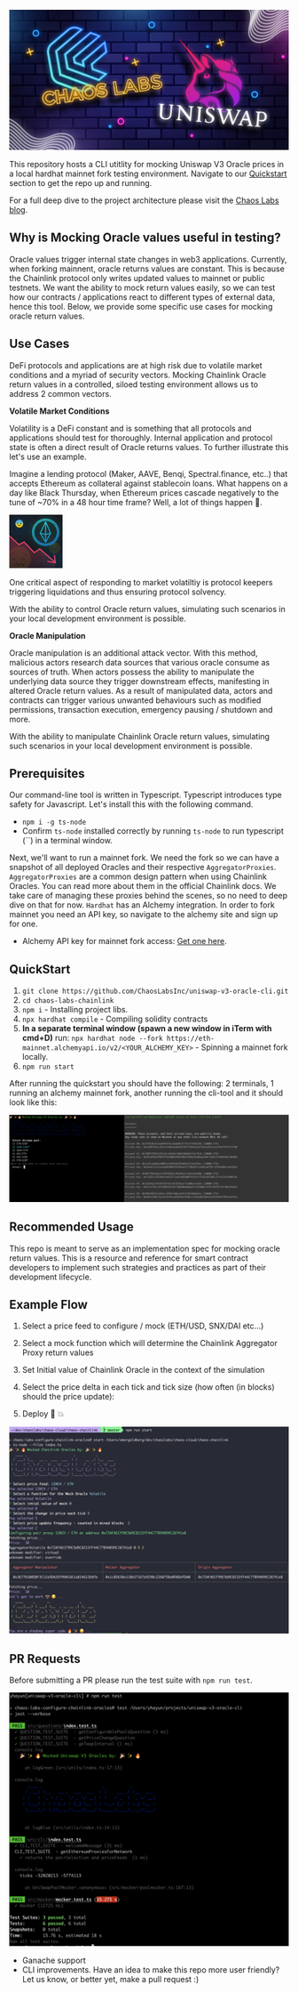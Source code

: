 ![Chaos Labs - Chainlink Collab](https://github.com/ChaosLabsInc/uniswap-v3-oracle-cli/blob/main/img/ChaosLabsUniswap.jpg)

This repository hosts a CLI utitlity for mocking Uniswap V3 Oracle prices in a local hardhat mainnet fork testing environment. Navigate to our [Quickstart](#quickstart) section to get the repo up and running.

For a full deep dive to the project architecture please visit the [Chaos Labs blog](https://chaoslabs.xyz/blog).

## Why is Mocking Oracle values useful in testing?

Oracle values trigger internal state changes in web3 applications. Currently, when forking mainnent, oracle returns values are constant. This is because the Chainlink protocol only writes updated values to mainnet or public testnets. We want the ability to mock return values easily, so we can test how our contracts / applications react to different types of external data, hence this tool. Below, we provide some specific use cases for mocking oracle return values.

## Use Cases

DeFi protocols and applications are at high risk due to volatile market conditions and a myriad of security vectors. Mocking Chainlink Oracle return values in a controlled, siloed testing environment allows us to address 2 common vectors.

**Volatile Market Conditions**

Volatility is a DeFi constant and is something that all protocols and applications should test for thoroughly. Internal application and protocol state is often a direct result of Oracle returns values. To further illustrate this let's use an example.

Imagine a lending protocol (Maker, AAVE, Benqi, Spectral.finance, etc..) that accepts Ethereum as collateral against stablecoin loans. What happens on a day like Black Thursday, when Ethereum prices cascade negatively to the tune of ~70% in a 48 hour time frame? Well, a lot of things happen 🤦.

![Black Thursday Img](https://github.com/ChaosLabsInc/uniswap-v3-oracle-cli/blob/main/img/Cascading-ETH.png)

One critical aspect of responding to market volatiltiy is protocol keepers triggering liquidations and thus ensuring protocol solvency.

With the ability to control Oracle return values, simulating such scenarios in your local development environment is possible.

**Oracle Manipulation**

Oracle manipulation is an additional attack vector. With this method, malicious actors research data sources that various oracle consume as sources of truth. When actors possess the ability to manipulate the underlying data source they trigger downstream effects, manifesting in altered Oracle return values. As a result of manipulated data, actors and contracts can trigger various unwanted behaviours such as modified permissions, transaction execution, emergency pausing / shutdown and more.

With the ability to manipulate Chainlink Oracle return values, simulating such scenarios in your local development environment is possible.

## <a name="quickstart"></a> Prerequisites

Our command-line tool is written in Typescript. Typescript introduces type safety for Javascript. Let's install this with the following command.

- `npm i -g ts-node`
- Confirm `ts-node` installed correctly by running `ts-node` to run typescript (``) in a terminal window.

Next, we'll want to run a mainnet fork. We need the fork so we can have a snapshot of all deployed Oracles and their respective `AggregatorProxies`. `AggregatorProxies` are a common design pattern when using Chainlink Oracles. You can read more about them in the official Chainlink docs. We take care of managing these proxies behind the scenes, so no need to deep dive on that for now. `Hardhat` has an Alchemy integration. In order to fork mainnet you need an API key, so navigate to the alchemy site and sign up for one.

- Alchemy API key for mainnet fork access: [Get one here](https://www.alchemy.com/).

## <a name="quickstart"></a> QuickStart

1. `git clone https://github.com/ChaosLabsInc/uniswap-v3-oracle-cli.git`
2. `cd chaos-labs-chainlink`
3. `npm i` - Installing project libs.
4. `npx hardhat compile` - Compiling solidity contracts
5. **In a separate terminal window (spawn a new window in iTerm with cmd+D)** run: `npx hardhat node --fork https://eth-mainnet.alchemyapi.io/v2/<YOUR_ALCHEMY_KEY>` - Spinning a mainnet fork locally.
6. `npm run start`

After running the quickstart you should have the following: 2 terminals, 1 running an alchemy mainnet fork, another running the cli-tool and it should look like this:

![Setup screenshot](https://github.com/ChaosLabsInc/uniswap-v3-oracle-cli/blob/main/img/TerminalSetup.png)

## Recommended Usage

This repo is meant to serve as an implementation spec for mocking oracle return values. This is a resource and reference for smart contract developers to implement such strategies and practices as part of their development lifecycle.

## Example Flow

1. Select a price feed to configure / mock (ETH/USD, SNX/DAI etc...)

2. Select a mock function which will determine the Chainlink Aggregator Proxy return values

3. Set Initial value of Chainlink Oracle in the context of the simulation

4. Select the price delta in each tick and tick size (how often (in blocks) should the price update):

5. Deploy 🤝 💥

![Example Flow](https://github.com/ChaosLabsInc/uniswap-v3-oracle-cli/blob/main/img/ExampleFlow.png)

## PR Requests

Before submitting a PR please run the test suite with `npm run test`.

![Test run](https://github.com/ChaosLabsInc/uniswap-v3-oracle-cli/blob/main/img/RunTests.png)

- Ganache support
- CLI improvements. Have an idea to make this repo more user friendly? Let us know, or better yet, make a pull request :)
